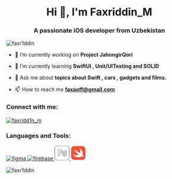 <h1 align="center">Hi 👋, I'm Faxriddin_M</h1>
<h3 align="center">A passionate iOS developer from Uzbekistan</h3>

<p align="left"> <img src="https://komarev.com/ghpvc/?username=faxr1ddin&label=Profile%20views&color=0e75b6&style=flat" alt="faxr1ddin" /> </p>

- 🔭 I’m currently working on **Project JahongirQori**

- 🌱 I’m currently learning **SwiftUI , Unit/UITesting and SOLID**

- 💬 Ask me about **topics about Swift , cars , gadgets and films.**

- 📫 How to reach me **faxaoff@gmail.com**

<h3 align="left">Connect with me:</h3>
<p align="left">
<a href="https://instagram.com/faxridd1n_m" target="blank"><img align="center" src="https://raw.githubusercontent.com/rahuldkjain/github-profile-readme-generator/master/src/images/icons/Social/instagram.svg" alt="faxridd1n_m" height="30" width="40" /></a>
</p>

<h3 align="left">Languages and Tools:</h3>
<p align="left"> <a href="https://www.figma.com/" target="_blank" rel="noreferrer"> <img src="https://www.vectorlogo.zone/logos/figma/figma-icon.svg" alt="figma" width="40" height="40"/> </a> <a href="https://firebase.google.com/" target="_blank" rel="noreferrer"> <img src="https://www.vectorlogo.zone/logos/firebase/firebase-icon.svg" alt="firebase" width="40" height="40"/> </a> <a href="https://www.photoshop.com/en" target="_blank" rel="noreferrer"> <img src="https://raw.githubusercontent.com/devicons/devicon/master/icons/photoshop/photoshop-line.svg" alt="photoshop" width="40" height="40"/> </a> <a href="https://developer.apple.com/swift/" target="_blank" rel="noreferrer"> <img src="https://raw.githubusercontent.com/devicons/devicon/master/icons/swift/swift-original.svg" alt="swift" width="40" height="40"/> </a> </p>

<p><img align="center" src="https://github-readme-stats.vercel.app/api/top-langs?username=faxr1ddin&show_icons=true&locale=en&layout=compact" alt="faxr1ddin" /></p>

